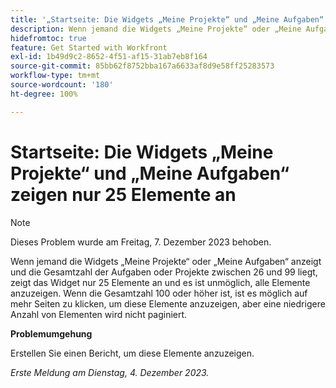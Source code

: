 ```yaml
---
title: '„Startseite: Die Widgets „Meine Projekte“ und „Meine Aufgaben“ zeigen nur 25 Elemente an“'
description: Wenn jemand die Widgets „Meine Projekte“ oder „Meine Aufgaben“ anzeigt und die Gesamtzahl der Aufgaben oder Projekte zwischen 26 und 99 liegt, zeigt das Widget nur 25 Elemente an und es ist unmöglich, alle Elemente anzuzeigen. Wenn die Gesamtzahl 100 oder höher ist, ist es möglich auf mehr Seiten zu klicken, um diese Elemente anzuzeigen, aber eine niedrigere Anzahl von Elementen wird nicht paginiert.
hidefromtoc: true
feature: Get Started with Workfront
exl-id: 1b49d9c2-8652-4f51-af15-31ab7eb8f164
source-git-commit: 85bb62f8752bba167a6633af8d9e58ff25283573
workflow-type: tm+mt
source-wordcount: '180'
ht-degree: 100%

---
```


# Startseite: Die Widgets „Meine Projekte“ und „Meine Aufgaben“ zeigen nur 25 Elemente an

>[!NOTE]
>
>Dieses Problem wurde am Freitag, 7. Dezember 2023 behoben.

Wenn jemand die Widgets „Meine Projekte“ oder „Meine Aufgaben“ anzeigt und die Gesamtzahl der Aufgaben oder Projekte zwischen 26 und 99 liegt, zeigt das Widget nur 25 Elemente an und es ist unmöglich, alle Elemente anzuzeigen. Wenn die Gesamtzahl 100 oder höher ist, ist es möglich auf mehr Seiten zu klicken, um diese Elemente anzuzeigen, aber eine niedrigere Anzahl von Elementen wird nicht paginiert.

**Problemumgehung**

Erstellen Sie einen Bericht, um diese Elemente anzuzeigen.

_Erste Meldung am Dienstag, 4. Dezember 2023._
